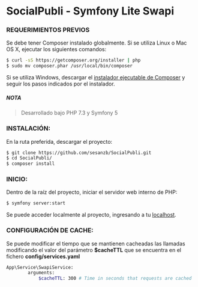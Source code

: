 # SocialPubli - Symfony Lite Swapi


### REQUERIMIENTOS PREVIOS

Se debe tener Composer instalado globalmente. 
Si se utiliza Linux o Mac OS X, ejecutar los siguientes comandos:

```bash
$ curl -sS https://getcomposer.org/installer | php
$ sudo mv composer.phar /usr/local/bin/composer
```

Si se utiliza Windows, descargar el [instalador ejecutable de
Composer](https://getcomposer.org/download) y seguir los pasos indicados por el
instalador.

##### NOTA ##### 
> Desarrollado bajo PHP 7.3 y Symfony 5

### INSTALACIÓN:

En la ruta preferida, descargar el proyecto:

```bash
$ git clone https://github.com/sesanzb/SocialPubli.git
$ cd SocialPubli/
$ composer install
```

### INICIO:

Dentro de la raíz del proyecto, iniciar el servidor web interno de PHP:

```bash
$ symfony server:start
```
Se puede acceder localmente al proyecto, ingresando a tu [localhost](http://localhost:8000/users).


### CONFIGURACIÓN DE CACHE:

Se puede modificar el tiempo que se mantienen cacheadas las llamadas modificando el valor del parámetro **$cacheTTL** que se encuentra en el fichero **config/services.yaml**

```bash
App\Service\SwapiService:
        arguments:
            $cacheTTL: 300 # Time in seconds that requests are cached
```
